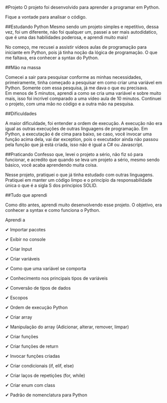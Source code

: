 #Projeto
O projeto foi desenvolvido para aprender a programar em Python. 

Fique a vontade para analisar o código.

##Estudando Python
Mesmo sendo um projeto simples e repetitivo, dessa vez, foi um diferente, não foi qualquer um, passei a ser mais autodidatico, que é uma das habilidades poderosa, e aprendi muito mais!

No começo, me recusei a assistir vídeos aulas de programação para iniciante em Python, pois já tinha noção da lógica de programação. O que me faltava, era conhecer a syntax do Python. 

##Mão na massa

Comecei a sair para pesquisar conforme as minhas necessidades, primeiramente, tinha começado a pesquisar em como criar uma variável em Python. 
Somente com essa pesquisa, já me dava o que eu precisava.<br> Em menos de 5 minutos, aprendi a como se cria uma variável e sobre muito mais, isso foi incrível comparado a uma vídeo aula de 10 minutos. Continuei o projeto, com uma mão no código e a outra mão na pesquisa.

##Dificuldades

A maior dificuldade, foi entender a ordem de execução. A execução não era igual as outras execuções de outras linguagens de programação. Em Python, a executação é de cima para baixo, se caso, você invocar uma função acima dela, vai dar exception, pois o executador ainda não passou pela função que já está criada, isso não é igual a C# ou Javascript.

##Praticando
Confesso que, levei o projeto a sério, não fiz só para funcionar, e acredito que quando se leva um projeto a sério, mesmo sendo básico, você acaba aprendendo muita coisa.

Nesse projeto, pratiquei o que já tinha estudado com outras linguagens. Pratiquei em manter um código limpo e o princípio da responsabilidade única o que é a sigla S dos príncipios SOLID.

##Tudo que aprendi 

Como dito antes, aprendi muito desenvolvendo esse projeto. O objetivo, era conhecer a syntax e como funciona o Python.

Aprendi a

✔ Importar pacotes

✔ Exibir no console

✔ Criar Input

✔ Criar variáveis

✔ Como que uma variável se comporta

✔ Conhecimento nos principais tipos de variáveis

✔ Conversão de tipos de dados

✔ Escopos

✔ Ordem de execução Python

✔ Criar array

✔ Manipulação do array (Adicionar, alterar, remover, limpar)

✔ Criar funções

✔ Criar funções de return

✔ Invocar funções criadas

✔ Criar condicionais (if, elif, else)

✔ Criar laços de repetições (for, while)

✔ Criar enum com class

✔ Padrão de nomenclatura para Python